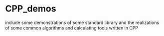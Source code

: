 # CPP_demos
include some demonstrations of some standard library and the realizations of some common algorithms and calculating tools written in CPP
